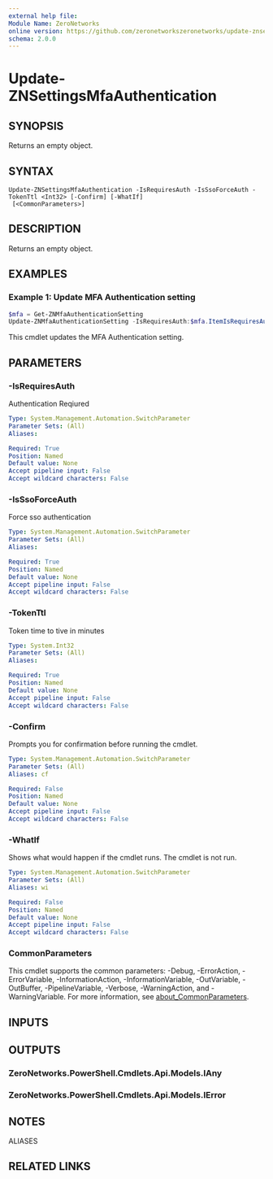 ```yaml
---
external help file:
Module Name: ZeroNetworks
online version: https://github.com/zeronetworkszeronetworks/update-znsettingsmfaauthentication
schema: 2.0.0
---
```


# Update-ZNSettingsMfaAuthentication

## SYNOPSIS
Returns an empty object.

## SYNTAX

```
Update-ZNSettingsMfaAuthentication -IsRequiresAuth -IsSsoForceAuth -TokenTtl <Int32> [-Confirm] [-WhatIf]
 [<CommonParameters>]
```

## DESCRIPTION
Returns an empty object.

## EXAMPLES

### Example 1: Update MFA Authentication setting
```powershell
$mfa = Get-ZNMfaAuthenticationSetting
Update-ZNMfaAuthenticationSetting -IsRequiresAuth:$mfa.ItemIsRequiresAuth -IsSsoForceAuth:$mfa.ItemIsSsoForceAuth -TokenTtl 120

```

This cmdlet updates the MFA Authentication setting.

## PARAMETERS

### -IsRequiresAuth
Authentication Reqiured

```yaml
Type: System.Management.Automation.SwitchParameter
Parameter Sets: (All)
Aliases:

Required: True
Position: Named
Default value: None
Accept pipeline input: False
Accept wildcard characters: False
```

### -IsSsoForceAuth
Force sso authentication

```yaml
Type: System.Management.Automation.SwitchParameter
Parameter Sets: (All)
Aliases:

Required: True
Position: Named
Default value: None
Accept pipeline input: False
Accept wildcard characters: False
```

### -TokenTtl
Token time to tive in minutes

```yaml
Type: System.Int32
Parameter Sets: (All)
Aliases:

Required: True
Position: Named
Default value: None
Accept pipeline input: False
Accept wildcard characters: False
```

### -Confirm
Prompts you for confirmation before running the cmdlet.

```yaml
Type: System.Management.Automation.SwitchParameter
Parameter Sets: (All)
Aliases: cf

Required: False
Position: Named
Default value: None
Accept pipeline input: False
Accept wildcard characters: False
```

### -WhatIf
Shows what would happen if the cmdlet runs.
The cmdlet is not run.

```yaml
Type: System.Management.Automation.SwitchParameter
Parameter Sets: (All)
Aliases: wi

Required: False
Position: Named
Default value: None
Accept pipeline input: False
Accept wildcard characters: False
```

### CommonParameters
This cmdlet supports the common parameters: -Debug, -ErrorAction, -ErrorVariable, -InformationAction, -InformationVariable, -OutVariable, -OutBuffer, -PipelineVariable, -Verbose, -WarningAction, and -WarningVariable. For more information, see [about_CommonParameters](http://go.microsoft.com/fwlink/?LinkID=113216).

## INPUTS

## OUTPUTS

### ZeroNetworks.PowerShell.Cmdlets.Api.Models.IAny

### ZeroNetworks.PowerShell.Cmdlets.Api.Models.IError

## NOTES

ALIASES

## RELATED LINKS

